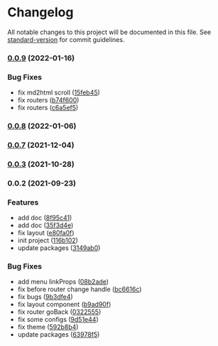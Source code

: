 # Changelog

All notable changes to this project will be documented in this file. See [standard-version](https://github.com/conventional-changelog/standard-version) for commit guidelines.

### [0.0.9](https://github.com/ahyiru/web-design/compare/v0.0.8...v0.0.9) (2022-01-16)


### Bug Fixes

* fix md2html scroll ([15feb45](https://github.com/ahyiru/web-design/commit/15feb4502eb4715746c5c6db7803b73586a81afc))
* fix routers ([b74f600](https://github.com/ahyiru/web-design/commit/b74f60065a0e1b0d69a013924c64dc73b24bba03))
* fix routers ([c6a5ef5](https://github.com/ahyiru/web-design/commit/c6a5ef5b04979e06023f23e17cfc9af5be119127))

### [0.0.8](https://github.com/ahyiru/web-design/compare/v0.0.7...v0.0.8) (2022-01-06)

### [0.0.7](https://github.com/ahyiru/web-design/compare/v0.0.3...v0.0.7) (2021-12-04)

### [0.0.3](https://github.com/ahyiru/web-design/compare/v0.0.2...v0.0.3) (2021-10-28)

### 0.0.2 (2021-09-23)


### Features

* add doc ([8f95c41](https://github.com/ahyiru/web-design/commit/8f95c411a846256530ec0883af17300ba548a3e7))
* add doc ([35f3d4e](https://github.com/ahyiru/web-design/commit/35f3d4e43759e380dd4872cf367354dc077d6dd2))
* fix layout ([e80fa0f](https://github.com/ahyiru/web-design/commit/e80fa0f91dce4bde7acae564090612569f7cfa92))
* init project ([116b102](https://github.com/ahyiru/web-design/commit/116b102c279250383d1c1e36831f8e997d8d2351))
* update packages ([3149ab0](https://github.com/ahyiru/web-design/commit/3149ab0bf14ce9d041c317be0548eef5fb2d01e8))


### Bug Fixes

* add menu linkProps ([08b2ade](https://github.com/ahyiru/web-design/commit/08b2ade892000f6727181fe9302020965ee1711a))
* fix before router change handle ([bc6616c](https://github.com/ahyiru/web-design/commit/bc6616cb23a55a66d5be3d7f575537749de91502))
* fix bugs ([9b3dfe4](https://github.com/ahyiru/web-design/commit/9b3dfe44634ca2e706dd0061a0879fc40cdbc290))
* fix layout component ([b9ad90f](https://github.com/ahyiru/web-design/commit/b9ad90f7d34663a762c5c0e5f6f148cbc7ccf64e))
* fix router goBack ([0322555](https://github.com/ahyiru/web-design/commit/0322555422a0a544c46d70aec82626137175ab83))
* fix some configs ([9d51e44](https://github.com/ahyiru/web-design/commit/9d51e441061076b991f1ae8d4792f2d4a50797d8))
* fix theme ([592b8b4](https://github.com/ahyiru/web-design/commit/592b8b4fc76678372fe41185a76a1ad39d10128c))
* update packages ([63978f5](https://github.com/ahyiru/web-design/commit/63978f540d839acdbd1c1f413e16bde1cc51e619))
